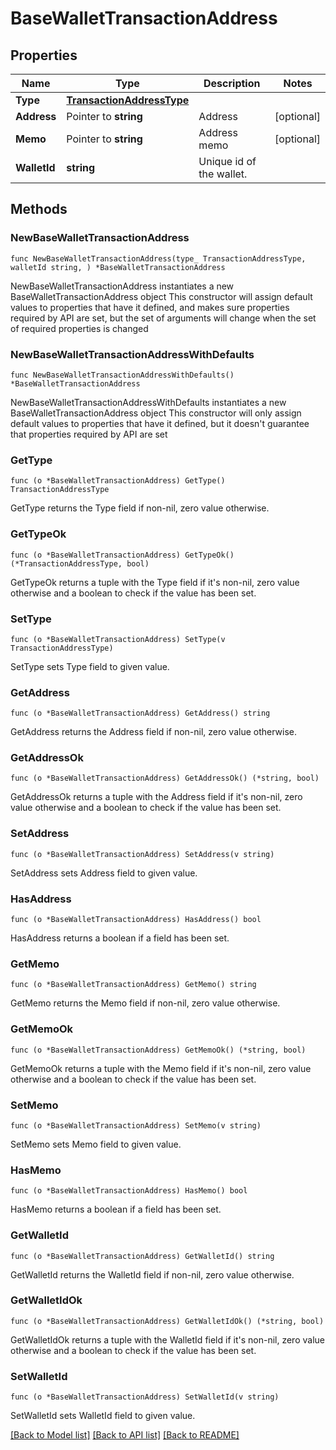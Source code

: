 # BaseWalletTransactionAddress

## Properties

Name | Type | Description | Notes
------------ | ------------- | ------------- | -------------
**Type** | [**TransactionAddressType**](TransactionAddressType.md) |  | 
**Address** | Pointer to **string** | Address | [optional] 
**Memo** | Pointer to **string** | Address memo | [optional] 
**WalletId** | **string** | Unique id of the wallet. | 

## Methods

### NewBaseWalletTransactionAddress

`func NewBaseWalletTransactionAddress(type_ TransactionAddressType, walletId string, ) *BaseWalletTransactionAddress`

NewBaseWalletTransactionAddress instantiates a new BaseWalletTransactionAddress object
This constructor will assign default values to properties that have it defined,
and makes sure properties required by API are set, but the set of arguments
will change when the set of required properties is changed

### NewBaseWalletTransactionAddressWithDefaults

`func NewBaseWalletTransactionAddressWithDefaults() *BaseWalletTransactionAddress`

NewBaseWalletTransactionAddressWithDefaults instantiates a new BaseWalletTransactionAddress object
This constructor will only assign default values to properties that have it defined,
but it doesn't guarantee that properties required by API are set

### GetType

`func (o *BaseWalletTransactionAddress) GetType() TransactionAddressType`

GetType returns the Type field if non-nil, zero value otherwise.

### GetTypeOk

`func (o *BaseWalletTransactionAddress) GetTypeOk() (*TransactionAddressType, bool)`

GetTypeOk returns a tuple with the Type field if it's non-nil, zero value otherwise
and a boolean to check if the value has been set.

### SetType

`func (o *BaseWalletTransactionAddress) SetType(v TransactionAddressType)`

SetType sets Type field to given value.


### GetAddress

`func (o *BaseWalletTransactionAddress) GetAddress() string`

GetAddress returns the Address field if non-nil, zero value otherwise.

### GetAddressOk

`func (o *BaseWalletTransactionAddress) GetAddressOk() (*string, bool)`

GetAddressOk returns a tuple with the Address field if it's non-nil, zero value otherwise
and a boolean to check if the value has been set.

### SetAddress

`func (o *BaseWalletTransactionAddress) SetAddress(v string)`

SetAddress sets Address field to given value.

### HasAddress

`func (o *BaseWalletTransactionAddress) HasAddress() bool`

HasAddress returns a boolean if a field has been set.

### GetMemo

`func (o *BaseWalletTransactionAddress) GetMemo() string`

GetMemo returns the Memo field if non-nil, zero value otherwise.

### GetMemoOk

`func (o *BaseWalletTransactionAddress) GetMemoOk() (*string, bool)`

GetMemoOk returns a tuple with the Memo field if it's non-nil, zero value otherwise
and a boolean to check if the value has been set.

### SetMemo

`func (o *BaseWalletTransactionAddress) SetMemo(v string)`

SetMemo sets Memo field to given value.

### HasMemo

`func (o *BaseWalletTransactionAddress) HasMemo() bool`

HasMemo returns a boolean if a field has been set.

### GetWalletId

`func (o *BaseWalletTransactionAddress) GetWalletId() string`

GetWalletId returns the WalletId field if non-nil, zero value otherwise.

### GetWalletIdOk

`func (o *BaseWalletTransactionAddress) GetWalletIdOk() (*string, bool)`

GetWalletIdOk returns a tuple with the WalletId field if it's non-nil, zero value otherwise
and a boolean to check if the value has been set.

### SetWalletId

`func (o *BaseWalletTransactionAddress) SetWalletId(v string)`

SetWalletId sets WalletId field to given value.



[[Back to Model list]](../README.md#documentation-for-models) [[Back to API list]](../README.md#documentation-for-api-endpoints) [[Back to README]](../README.md)


